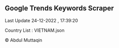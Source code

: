 

## Google Trends Keywords Scraper 
 
Last Update 24-12-2022 , 17:39:20

Country List :
VIETNAM.json



© Abdul Muttaqin 
